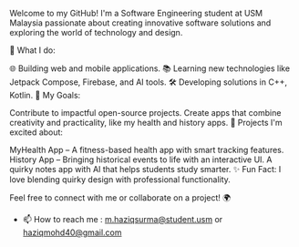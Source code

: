 Welcome to my GitHub! I'm a Software Engineering student at USM Malaysia passionate about creating innovative software solutions and exploring the world of technology and design.

🚀 What I do:

🌐 Building web and mobile applications.
📚 Learning new technologies like Jetpack Compose, Firebase, and AI tools.
🛠️ Developing solutions in C++, Kotlin.
🎯 My Goals:

Contribute to impactful open-source projects.
Create apps that combine creativity and practicality, like my health and history apps.
🌟 Projects I'm excited about:

MyHealth App – A fitness-based health app with smart tracking features.
History App – Bringing historical events to life with an interactive UI.
A quirky notes app with AI that helps students study smarter.
✨ Fun Fact: I love blending quirky design with professional functionality.

Feel free to connect with me or collaborate on a project! 🌍
- 📫 How to reach me : m.haziqsurma@student.usm or haziqmohd40@gmail.com 


